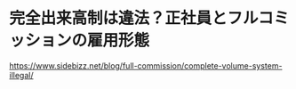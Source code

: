 # 完全出来高制は違法？正社員とフルコミッションの雇用形態
https://www.sidebizz.net/blog/full-commission/complete-volume-system-illegal/
